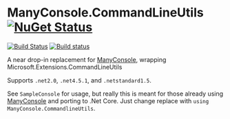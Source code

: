 # ManyConsole.CommandLineUtils [![NuGet Status](http://img.shields.io/nuget/v/ManyConsole.CommandLineUtils.svg?style=flat)](https://www.nuget.org/packages/ManyConsole.CommandLineUtils/)

[![Build Status](https://travis-ci.org/jbtule/ManyConsole.CommandLineUtils.svg?branch=master)](https://travis-ci.org/jbtule/ManyConsole.CommandLineUtils)
[![Build status](https://ci.appveyor.com/api/projects/status/8xgxm51hxgba37qf?svg=true)](https://ci.appveyor.com/project/jbtule/manyconsole-commandlineutils)

A near drop-in replacement for [ManyConsole](https://github.com/fschwiet/ManyConsole), wrapping Microsoft.Extensions.CommandLineUtils

Supports `.net2.0`, `.net4.5.1`, and `.netstandard1.5`.

See `SampleConsole` for usage, but really this is meant for those already using [ManyConsole](https://github.com/fschwiet/ManyConsole) and porting to .Net Core. Just change replace with `using ManyConsole.CommandlineUtils`.

